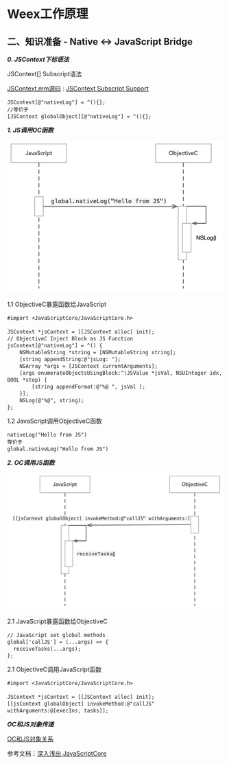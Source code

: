 # Weex工作原理

## 二、知识准备 - Native <-> JavaScript Bridge

***0. JSContext下标语法***

JSContext[] Subscript语法 

[JSContext.mm源码](https://github.com/WebKit/webkit/blob/master/Source/JavaScriptCore/API/JSContext.mm) : [JSContext Subscript Support](JSContext_globalObject.png)

```
JSContext[@"nativeLog"] = ^(){};
//等价于
[JSContext globalObject][@"nativeLog"] = ^(){};
```

***1. JS调用OC函数***

![js_call_oc](bridge_1_js_call_oc.png)

1.1 ObjectiveC暴露函数给JavaScript

```
#import <JavaScriptCore/JavaScriptCore.h>

JSContext *jsContext = [[JSContext alloc] init];
// ObjectiveC Inject Block as JS Function
jsContext[@"nativeLog"] = ^() {
    NSMutableString *string = [NSMutableString string];
    [string appendString:@"jsLog: "];
    NSArray *args = [JSContext currentArguments];
    [args enumerateObjectsUsingBlock:^(JSValue *jsVal, NSUInteger idx, BOOL *stop) {
        [string appendFormat:@"%@ ", jsVal ];
    }];
    NSLog(@"%@", string);
};
```

1.2 JavaScript调用ObjectiveC函数

```
nativeLog("Hello from JS")
等价于
global.nativeLog("Hello from JS")
```

***2. OC调用JS函数***

![oc_call_js](bridge_2_oc_call_js.png)

2.1 JavaScript暴露函数给ObjectiveC

```
// JavaScript set global methods
global['callJS'] = (...args) => {
  receiveTasks(...args);
};
```

2.1 ObjectiveC调用JavaScript函数

```
#import <JavaScriptCore/JavaScriptCore.h>

JSContext *jsContext = [[JSContext alloc] init];
[[jsContext globalObject] invokeMethod:@"callJS" withArguments:@[execIns, tasks]];
```

***OC和JS对象传递***

[OC和JS对象关系](oc_js_objects.png)

参考文档：[深入浅出 JavaScriptCore](http://www.cocoachina.com/ios/20170720/19958.html)
